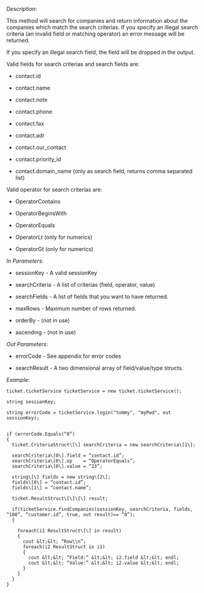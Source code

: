 <properties date="2016-06-24"
SortOrder="150"
/>

*Description*:

This method will search for companies and return information about the companies which match the search criterias. If you specify an illegal search criteria (an invalid field or matching operator) an error message will be returned.

If you specify an illegal search field, the field will be dropped in the output.

 

Valid fields for search criterias and search fields are:

* contact.id

* contact.name

* contact.note

* contact.phone

* contact.fax

* contact.adr

* contact.our\_contact

* contact.priority\_id

* contact.domain\_name (only as search field, returns comma separated list)


  
Valid operator for search criterias are:

* OperatorContains

* OperatorBeginsWith

* OperatorEquals

* OperatorLt (only for numerics)

* OperatorGt (only for numerics)

 

*In Parameters*:

* sessionKey            - A valid sessionKey

* searchCriteria        - A list of criterias (field, operator, value)

* searchFields          - A list of fields that you want to have returned.

* maxRows  - Maximum number of rows returned.

* orderBy     - (not in use)

* ascending  - (not in use)

 

*Out Parameters*:

* errorCode              - See appendix for error codes

* searchResult          - A two dimensional array of field/value/type structs.

 

*Example*:
```
ticket.ticketService ticketService = new ticket.ticketService();

string sessionKey;

string errorCode = ticketService.login("tommy", "myPwd", out sessionKey);
 

if (errorCode.Equals(“0”)
{
  ticket.CriteriaStruct\[\] searchCriteria = new searchCriteria\[1\];

  searchCriteria\[0\].field = “contact.id”;
  searchCriteria\[0\].op    = “OperatorEquals”;
  searchCriteria\[0\].value = “23”;

  string\[\] fields = new string\[2\];
  fields\[0\] = “contact.id”;
  fields\[1\] = “contact.name”;

  ticket.ResultStruct\[\]\[\] result;

  if(ticketService.findCompanies(sessionKey, searchCriteria, fields, “100”, “customer.id”, true, out result)== “0”);
  {

    foreach(i1 ResultStruct\[\] in result)
    {
      cout &lt;&lt; “Row\\n”;
      foreach(i2 ResultStruct in i1)
      {
        cout &lt;&lt; “Field:” &lt;&lt; i2.field &lt;&lt; endl;
        cout &lt;&lt; “Value:” &lt;&lt; i2.value &lt;&lt; endl;
      }
    }
  }
}
```